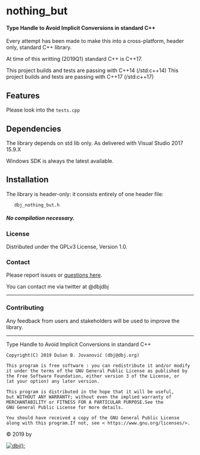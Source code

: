 # nothing_but

####	Type Handle to Avoid Implicit Conversions in standard C++

Every attempt has been made to make this into a cross-platform, 
header only, standard C++ library.

At time of this writting (2019Q1) standard C++ is C++17. 

This project builds and tests are passing with C++14 (/std:c++14)
This project builds and tests are passing with C++17 (/std:c++17)

## Features

Please look into the `tests.cpp`

## Dependencies

The library depends on std lib only. 
As delivered with Visual Studio 2017 15.9.X

Windows SDK is always the latest available.

## Installation

The library is header-only: it consists entirely of one header file:

       dbj_nothing_but.h

##### No compilation necessary.


### License

Distributed under the GPLv3 License, Version 1.0.

### Contact

Please report issues or [questions here](https://github.com/dbj-systems/dbj-laboratorium/issues).
 
You can contact me via twitter at @dbjdbj

---

### Contributing

Any feedback from users and stakeholders will be used to improve the library.

<hr/>
	Type Handle to Avoid Implicit Conversions in standard C++

	Copyright(C) 2019 Dušan B. Jovanović (dbj@dbj.org)

	This program is free software : you can redistribute it and/or modify
	it under the terms of the GNU General Public License as published by
	the Free Software Foundation, either version 3 of the License, or
	(at your option) any later version.

	This program is distributed in the hope that it will be useful,
	but WITHOUT ANY WARRANTY; without even the implied warranty of
	MERCHANTABILITY or FITNESS FOR A PARTICULAR PURPOSE.See the
	GNU General Public License for more details.

	You should have received a copy of the GNU General Public License
	along with this program.If not, see < https://www.gnu.org/licenses/>.
</hr>

 &copy; 2019 by

[![dbj();](http://dbj.org/wp-content/uploads/2015/12/cropped-dbj-icon-e1486129719897.jpg)](http://www.dbj.org "dbj")  
